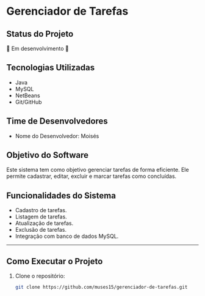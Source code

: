 # Gerenciador de Tarefas

## Status do Projeto
🚧 Em desenvolvimento 🚧

## Tecnologias Utilizadas
- Java
- MySQL
- NetBeans
- Git/GitHub

## Time de Desenvolvedores
- Nome do Desenvolvedor: Moisés

## Objetivo do Software
Este sistema tem como objetivo gerenciar tarefas de forma eficiente. Ele permite cadastrar, editar, excluir e marcar tarefas como concluídas.

## Funcionalidades do Sistema
- Cadastro de tarefas.
- Listagem de tarefas.
- Atualização de tarefas.
- Exclusão de tarefas.
- Integração com banco de dados MySQL.

---

## Como Executar o Projeto
1. Clone o repositório:
   ```bash
   git clone https://github.com/muses15/gerenciador-de-tarefas.git
